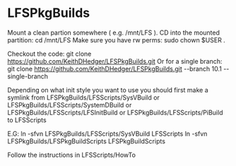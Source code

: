 # LFSPkgBuilds

Mount a clean partion somewhere ( e.g. /mnt/LFS ).
CD into the mounted partition:
cd /mnt/LFS
Make sure you have rw perms:
sudo chown $USER .

Checkout the code:
git clone https://github.com/KeithDHedger/LFSPkgBuilds.git
Or for a single branch:
git clone https://github.com/KeithDHedger/LFSPkgBuilds.git --branch 10.1 --single-branch

Depending on what init style you want to use you should first make a symlink from LFSPkgBuilds/LFSScripts/SysVBuild or LFSPkgBuilds/LFSScripts/SystemDBuild or LFSPkgBuilds/LFSScripts/LFSInitBuild or LFSPkgBuilds/LFSScripts/PiBuild to LFSScripts

E.G:
ln -sfvn  LFSPkgBuilds/LFSScripts/SysVBuild LFSScripts
ln -sfvn  LFSPkgBuilds/LFSPkgBuildScripts LFSPkgBuildScripts

Follow the instructions in LFSScripts/HowTo
